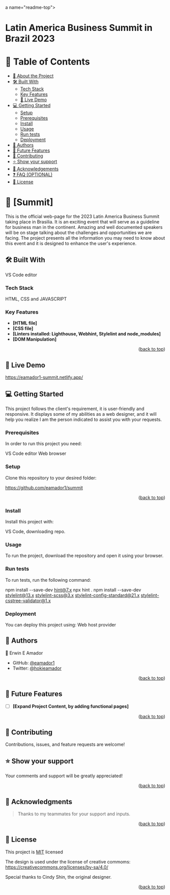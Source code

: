 a name="readme-top"></a>
# Latin America Business Summit in Brazil 2023
# 📗 Table of Contents

- [📖 About the Project](#about-project)
- [🛠 Built With](#built-with)
  - [Tech Stack](#tech-stack)
  - [Key Features](#key-features)
  - [🚀 Live Demo](#live-demo)
- [💻 Getting Started](#getting-started)
  - [Setup](#setup)
  - [Prerequisites](#prerequisites)
  - [Install](#install)
  - [Usage](#usage)
  - [Run tests](#run-tests)
  - [Deployment](#triangular_flag_on_post-deployment)
- [👥 Authors](#authors)
- [🔭 Future Features](#future-features)
- [🤝 Contributing](#contributing)
- [⭐️ Show your support](#support)
- [🙏 Acknowledgements](#acknowledgements)
- [❓ FAQ (OPTIONAL)](#faq)
- [📝 License](#license)


# 📖 [Summit] <a name="about-project"></a>

This is the official web-page for the 2023 Latin America Business Summit taking place in Brasilia. It is an exciting event that will serve as a guideline for business man in the continent. Amazing and well documented speakers will be on stage talking about the challenges and opportunities we are facing.  The project presents all the information you may need to know about this event and it is designed to enhance the user's experience.

## 🛠 Built With <a name="built-with"></a>

VS Code editor

### Tech Stack <a name="tech-stack"></a>

HTML, CSS and JAVASCRIPT

### Key Features <a name="key-features"></a>

- **[HTML file]**
- **[CSS file]**
- **[Linters installed: Lighthouse, Webhint, Stylelint and node_modules]**
- **[DOM Manipulation]**


<p align="right">(<a href="#readme-top">back to top</a>)</p>

## 🚀 Live Demo <a name="live-demo"></a>

 https://eamador1-summit.netlify.app/

## 💻 Getting Started <a name="getting-started"></a>

This project follows the client's requirement, it is user-friendly and responsive. It displays some of my abilities as a web designer, and it will help you realize I am the person indicated to assist you with your requests.

### Prerequisites

In order to run this project you need:

VS Code editor
Web browser

### Setup

Clone this repository to your desired folder:

https://github.com/eamador1/summit

<p align="right">(<a href="#readme-top">back to top</a>)</p>

### Install

Install this project with:

VS Code, downloading repo.

### Usage

To run the project, download the repository and open it using your browser.

### Run tests

To run tests, run the following command:

npm install --save-dev hint@7.x
npx hint .
npm install --save-dev stylelint@13.x stylelint-scss@3.x stylelint-config-standard@21.x stylelint-csstree-validator@1.x

### Deployment

You can deploy this project using: Web host provider

## 👥 Authors <a name="authors"></a>

👤 Erwin E Amador

- GitHub: [@eamador1](https://github.com/eamador1)
- Twitter: [@hokieamador](https://twitter.com/hokieamador)

<p align="right">(<a href="#readme-top">back to top</a>)</p>

## 🔭 Future Features <a name="future-features"></a>

- [ ] **[Expand Project Content, by adding functional pages]**


<p align="right">(<a href="#readme-top">back to top</a>)</p>

## 🤝 Contributing <a name="contributing"></a>

Contributions, issues, and feature requests are welcome!

## ⭐️ Show your support <a name="support"></a>

Your comments and support will be greatly appreciated!

<p align="right">(<a href="#readme-top">back to top</a>)</p>

## 🙏 Acknowledgments <a name="acknowledgements"></a>

> Thanks to my teammates for your support and inputs.

<p align="right">(<a href="#readme-top">back to top</a>)</p>

## 📝 License <a name="license"></a>

This project is [MIT](./LICENSE) licensed

The design is used under the license of creative commoms: https://creativecommons.org/licenses/by-sa/4.0/

Special thanks to  Cindy Shin, the original designer.

<p align="right">(<a href="#readme-top">back to top</a>)</p>
